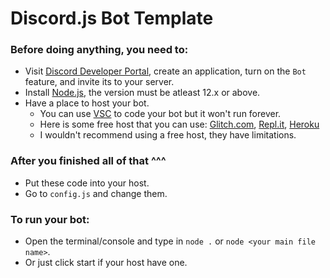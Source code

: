 # Discord.js Bot Template

### Before doing anything, you need to:
- Visit [Discord Developer Portal](https://discord.com/developers/applications), create an application, turn on the `Bot` feature, and invite its to your server.
- Install [Node.js](https://nodejs.org/en/), the version must be atleast 12.x or above.
- Have a place to host your bot.
  - You can use [VSC](https://code.visualstudio.com/) to code your bot but it won't run forever.
  - Here is some free host that you can use: [Glitch.com](https://glitch.com), [Repl.it](https://replit.com), [Heroku](https://www.heroku.com/)
  - I wouldn't recommend using a free host, they have limitations.

### After you finished all of that ^^^
- Put these code into your host.
- Go to `config.js` and change them.

### To run your bot:
- Open the terminal/console and type in `node .` or `node <your main file name>`.
- Or just click start if your host have one.
